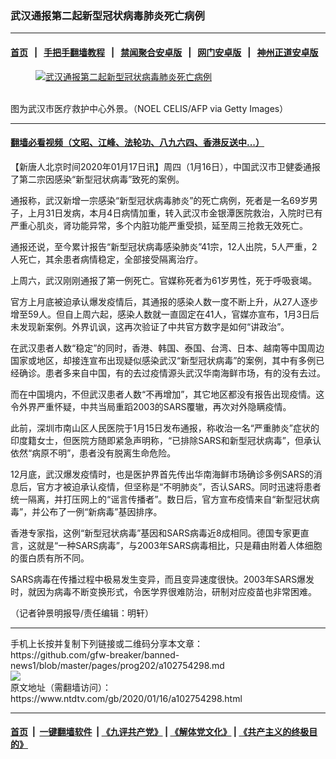 ### 武汉通报第二起新型冠状病毒肺炎死亡病例
------------------------

#### [首页](https://github.com/gfw-breaker/banned-news1/blob/master/README.md) &nbsp;&nbsp;|&nbsp;&nbsp; [手把手翻墙教程](https://github.com/gfw-breaker/guides/wiki) &nbsp;&nbsp;|&nbsp;&nbsp; [禁闻聚合安卓版](https://github.com/gfw-breaker/bn-android) &nbsp;&nbsp;|&nbsp;&nbsp; [网门安卓版](https://github.com/oGate2/oGate) &nbsp;&nbsp;|&nbsp;&nbsp; [神州正道安卓版](https://github.com/SzzdOgate/update) 



<div><div class="featured_image">
 <a href="https://i.ntdtv.com/assets/uploads/2020/01/GettyImages-1193183155.jpg" target="_blank">
  <figure>
   <img alt="武汉通报第二起新型冠状病毒肺炎死亡病例" src="https://i.ntdtv.com/assets/uploads/2020/01/GettyImages-1193183155-800x450.jpg"/>
  </figure><br/>
 </a>
 <span class="caption">
  图为武汉市医疗救护中心外景。（NOEL CELIS/AFP via Getty Images）
 </span>
</div>
</div><hr/>

#### [翻墙必看视频（文昭、江峰、法轮功、八九六四、香港反送中...）](http://167.172.214.107/home.html)

<div><div class="post_content" itemprop="articleBody">
 <p>
  【新唐人北京时间2020年01月17日讯】周四（1月16日），中国武汉市卫健委通报了第二宗因感染“新型冠状病毒”致死的案例。
 </p>
 <p>
  通报称，武汉新增一宗感染“新型冠状病毒肺炎”的死亡病例，死者是一名69岁男子，上月31日发病，本月4日病情加重，转入武汉市金银潭医院救治，入院时已有严重心肌炎，肾功能异常，多个内脏功能严重受损，延至周三抢救无效死亡。
 </p>
 <p>
  通报还说，至今累计报告“新型冠状病毒感染肺炎”41宗，12人出院，5人严重，2人死亡，其余患者病情稳定，全部接受隔离治疗。
 </p>
 <p>
  上周六，武汉刚刚通报了第一例死亡。官媒称死者为61岁男性，死于呼吸衰竭。
 </p>
 <p>
  官方上月底被迫承认爆发疫情后，其通报的感染人数一度不断上升，从27人逐步增至59人。但自上周六起，感染人数就一直固定在41人，官媒亦宣布，1月3日后未发现新案例。外界讥讽，这再次验证了中共官方数字是如何“讲政治”。
 </p>
 <p>
  在武汉患者人数“稳定”的同时，香港、韩国、泰国、台湾、日本、越南等中国周边国家或地区，却接连宣布出现疑似感染武汉“新型冠状病毒”的案例，其中有多例已经确诊。患者多来自中国，有的去过疫情源头武汉华南海鲜市场，有的没有去过。
 </p>
 <p>
  而在中国境内，不但武汉患者人数“不再增加”，其它地区都没有报告出现疫情。这令外界严重怀疑，中共当局重蹈2003的SARS覆辙，再次对外隐瞒疫情。
 </p>
 <p>
  此前，深圳市南山区人民医院于1月15日发布通报，称收治一名“严重肺炎”症状的印度籍女士，但医院方随即紧急声明称，“已排除SARS和新型冠状病毒”，但承认依然“病原不明”，患者没有脱离生命危险。
 </p>
 <p>
  12月底，武汉爆发疫情时，也是医护界首先传出华南海鲜市场确诊多例SARS的消息后，官方才被迫承认疫情，但坚称是“不明肺炎”，否认SARS。同时迅速将患者统一隔离，并打压网上的“谣言传播者”。数日后，官方宣布疫情来自“新型冠状病毒”，并公布了一例“新病毒”基因排序。
 </p>
 <p>
  香港专家指，这例“新型冠状病毒”基因和SARS病毒近8成相同。德国专家更直言，这就是“一种SARS病毒”，与2003年SARS病毒相比，只是藉由附着人体细胞的蛋白质有所不同。
 </p>
 <p>
  SARS病毒在传播过程中极易发生变异，而且变异速度很快。2003年SARS爆发时，就因为病毒不断变换形式，令医学界很难防治，研制对应疫苗也非常困难。
 </p>
 <p>
  （记者钟景明报导/责任编辑：明轩）
 </p>
 <div class="single_ad">
 </div>
</div>
</div>
<hr/>
手机上长按并复制下列链接或二维码分享本文章：<br/>
https://github.com/gfw-breaker/banned-news1/blob/master/pages/prog202/a102754298.md <br/>
<a href='https://github.com/gfw-breaker/banned-news1/blob/master/pages/prog202/a102754298.md'><img src='https://github.com/gfw-breaker/banned-news1/blob/master/pages/prog202/a102754298.md.png'/></a> <br/>
原文地址（需翻墙访问）：https://www.ntdtv.com/gb/2020/01/16/a102754298.html


------------------------
#### [首页](https://github.com/gfw-breaker/banned-news1/blob/master/README.md) &nbsp;|&nbsp; [一键翻墙软件](https://github.com/gfw-breaker/nogfw/blob/master/README.md) &nbsp;| [《九评共产党》](https://github.com/gfw-breaker/9ping.md/blob/master/README.md#九评之一评共产党是什么) | [《解体党文化》](https://github.com/gfw-breaker/jtdwh.md/blob/master/README.md) | [《共产主义的终极目的》](https://github.com/gfw-breaker/gczydzjmd.md/blob/master/README.md)


<img src='http://gfw-breaker.win/banned-news/pages/prog202/a102754298.md' width='0px' height='0px'/>